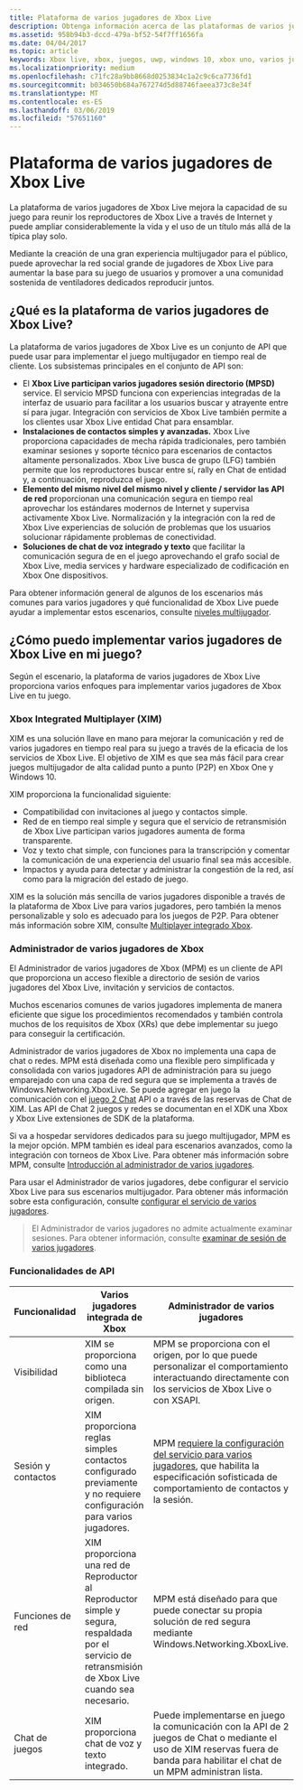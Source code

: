```yaml
---
title: Plataforma de varios jugadores de Xbox Live
description: Obtenga información acerca de las plataformas de varios jugadores que son compatibles con el Xbox Live.
ms.assetid: 958b94b3-dccd-479a-bf52-54f7ff1656fa
ms.date: 04/04/2017
ms.topic: article
keywords: Xbox live, xbox, juegos, uwp, windows 10, xbox uno, varios jugadores
ms.localizationpriority: medium
ms.openlocfilehash: c71fc28a9bb8668d0253834c1a2c9c6ca7736fd1
ms.sourcegitcommit: b034650b684a767274d5d88746faeea373c8e34f
ms.translationtype: MT
ms.contentlocale: es-ES
ms.lasthandoff: 03/06/2019
ms.locfileid: "57651160"
---
```

# <a name="xbox-live-multiplayer-platform"></a>Plataforma de varios jugadores de Xbox Live

La plataforma de varios jugadores de Xbox Live mejora la capacidad de su juego para reunir los reproductores de Xbox Live a través de Internet y puede ampliar considerablemente la vida y el uso de un título más allá de la típica play solo.

Mediante la creación de una gran experiencia multijugador para el público, puede aprovechar la red social grande de jugadores de Xbox Live para aumentar la base para su juego de usuarios y promover a una comunidad sostenida de ventiladores dedicados reproducir juntos.


## <a name="what-is-the-xbox-live-multiplayer-platform"></a>¿Qué es la plataforma de varios jugadores de Xbox Live?

La plataforma de varios jugadores de Xbox Live es un conjunto de API que puede usar para implementar el juego multijugador en tiempo real de cliente. Los subsistemas principales en el conjunto de API son:

-   El **Xbox Live participan varios jugadores sesión directorio (MPSD)** service. El servicio MPSD funciona con experiencias integradas de la interfaz de usuario para facilitar a los usuarios buscar y atrayente entre sí para jugar. Integración con servicios de Xbox Live también permite a los clientes usar Xbox Live entidad Chat para ensamblar.
-   **Instalaciones de contactos simples y avanzadas.** Xbox Live proporciona capacidades de mecha rápida tradicionales, pero también examinar sesiones y soporte técnico para escenarios de contactos altamente personalizados. Xbox Live busca de grupo (LFG) también permite que los reproductores buscar entre sí, rally en Chat de entidad y, a continuación, reproduzca el juego.
-   **Elemento del mismo nivel del mismo nivel y cliente / servidor las API de red** proporcionan una comunicación segura en tiempo real aprovechar los estándares modernos de Internet y supervisa activamente Xbox Live. Normalización y la integración con la red de Xbox Live experiencias de solución de problemas que los usuarios solucionar rápidamente problemas de conectividad.  
-   **Soluciones de chat de voz integrado y texto** que facilitar la comunicación segura de en el juego aprovechando el grafo social de Xbox Live, media services y hardware especializado de codificación en Xbox One dispositivos.

Para obtener información general de algunos de los escenarios más comunes para varios jugadores y qué funcionalidad de Xbox Live puede ayudar a implementar estos escenarios, consulte [niveles multijugador](multiplayer-scenarios.md).

## <a name="how-can-i-implement-xbox-live-multiplayer-in-my-game"></a>¿Cómo puedo implementar varios jugadores de Xbox Live en mi juego?
Según el escenario, la plataforma de varios jugadores de Xbox Live proporciona varios enfoques para implementar varios jugadores de Xbox Live en tu juego.

### <a name="xbox-integrated-multiplayer-xim"></a>Xbox Integrated Multiplayer (XIM)
XIM es una solución llave en mano para mejorar la comunicación y red de varios jugadores en tiempo real para su juego a través de la eficacia de los servicios de Xbox Live. El objetivo de XIM es que sea más fácil para crear juegos multijugador de alta calidad punto a punto (P2P) en Xbox One y Windows 10.

XIM proporciona la funcionalidad siguiente:
- Compatibilidad con invitaciones al juego y contactos simple.
- Red de en tiempo real simple y segura que el servicio de retransmisión de Xbox Live participan varios jugadores aumenta de forma transparente.
- Voz y texto chat simple, con funciones para la transcripción y comentar la comunicación de una experiencia del usuario final sea más accesible.
- Impactos y ayuda para detectar y administrar la congestión de la red, así como para la migración del estado de juego.

XIM es la solución más sencilla de varios jugadores disponible a través de la plataforma de Xbox Live para varios jugadores, pero también la menos personalizable y solo es adecuado para los juegos de P2P. Para obtener más información sobre XIM, consulte [Multiplayer integrado Xbox](xbox-integrated-multiplayer.md).

### <a name="xbox-multiplayer-manager"></a>Administrador de varios jugadores de Xbox
El Administrador de varios jugadores de Xbox (MPM) es un cliente de API que proporciona un acceso flexible a directorio de sesión de varios jugadores del Xbox Live, invitación y servicios de contactos.

Muchos escenarios comunes de varios jugadores implementa de manera eficiente que sigue los procedimientos recomendados y también controla muchos de los requisitos de Xbox (XRs) que debe implementar su juego para conseguir la certificación.

Administrador de varios jugadores de Xbox no implementa una capa de chat o redes. MPM está diseñada como una flexible pero simplificada y consolidada con varios jugadores API de administración para su juego emparejado con una capa de red segura que se implementa a través de Windows.Networking.XboxLive. Se puede agregar en juego la comunicación con el [juego 2 Chat](chat/game-chat-2-overview.md) API o a través de las reservas de Chat de XIM. Las API de Chat 2 juegos y redes se documentan en el XDK una Xbox y Xbox Live extensiones de SDK de la plataforma.

Si va a hospedar servidores dedicados para su juego multijugador, MPM es la mejor opción. MPM también es ideal para escenarios avanzados, como la integración con torneos de Xbox Live. Para obtener más información sobre MPM, consulte [Introducción al administrador de varios jugadores](multiplayer-manager/multiplayer-manager-api-overview.md).

Para usar el Administrador de varios jugadores, debe configurar el servicio Xbox Live para sus escenarios multijugador. Para obtener más información sobre esta configuración, consulte [configurar el servicio de varios jugadores](service-configuration/configure-the-multiplayer-service.md).

>El Administrador de varios jugadores no admite actualmente examinar sesiones. Para obtener información, consulte [examinar de sesión de varios jugadores](session-browse.md).

### <a name="api-capabilites"></a>Funcionalidades de API

Funcionalidad | Varios jugadores integrada de Xbox| Administrador de varios jugadores
--  | -- | --
Visibilidad |  XIM se proporciona como una biblioteca compilada sin origen.  | MPM se proporciona con el origen, por lo que puede personalizar el comportamiento interactuando directamente con los servicios de Xbox Live o con XSAPI.
Sesión y contactos | XIM proporciona reglas simples contactos configurado previamente y no requiere configuración para varios jugadores. | MPM [requiere la configuración del servicio para varios jugadores](service-configuration/configure-the-multiplayer-service.md), que habilita la especificación sofisticada de comportamiento de contactos y la sesión.
Funciones de red | XIM proporciona una red de Reproductor al Reproductor simple y segura, respaldada por el servicio de retransmisión de Xbox Live cuando sea necesario. | MPM está diseñado para que puede conectar su propia solución de red segura mediante Windows.Networking.XboxLive.
Chat de juegos | XIM proporciona chat de voz y texto integrado. | Puede implementarse en juego la comunicación con la API de 2 juegos de Chat o mediante el uso de XIM reservas fuera de banda para habilitar el chat de un MPM administran lista.
